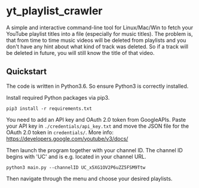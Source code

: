 # yt_playlist_crawler

A simple and interactive command-line tool for Linux/Mac/Win to fetch your YouTube playlist titles into a file (especially for music titles).
The problem is, that from time to time music videos will be deleted from playlists and you don't have any hint about what kind of track was deleted. So if a track will be deleted in future, you will still know the title of that video.

## Quickstart

The code is written in Python3.6. So ensure Python3 is correctly installed.

Install required Python packages via pip3.

`pip3 install -r requirements.txt`

You need to add an API key and OAuth 2.0 token from GoogleAPIs. Paste your API key in `./credentials/api_key.txt` and move the JSON file for the OAuth 2.0 token in `credentials/`. More info: <https://developers.google.com/youtube/v3/docs/>


Then launch the program together with your channel ID. The channel ID begins with 'UC' and is e.g. located in your channel URL.

`python3 main.py --channelID UC_x5XG1OV2P6uZZ5FSM9Ttw`

Then navigate through the menu and choose your desired playlists.

